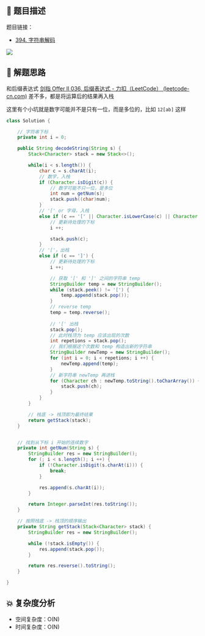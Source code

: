 ## 📃 题目描述

题目链接：

- [394. 字符串解码](https://leetcode.cn/problems/decode-string/)

![](https://cs-wiki.oss-cn-shanghai.aliyuncs.com/img/image-20220724114115329.png)

## 🔔 解题思路

和后缀表达式 [剑指 Offer II 036. 后缀表达式 - 力扣（LeetCode） (leetcode-cn.com)](https://leetcode-cn.com/problems/8Zf90G/) 差不多，都是将运算后的结果再入栈

这里有个小坑就是数字可能并不是只有一位，而是多位的，比如 `12[ab]` 这样


```java
class Solution {

    // 字符串下标
    private int i = 0;

    public String decodeString(String s) {
        Stack<Character> stack = new Stack<>();

        while(i < s.length()) {
            char c = s.charAt(i);
            // 数字，入栈
            if (Character.isDigit(c)) {
                // 数字可能不只一位，是多位
                int num = getNum(s);
                stack.push((char)num);
            }
            // '[' or 字母，入栈
            else if (c == '[' || Character.isLowerCase(c) || Character.isUpperCase(c)) {
                // 更新待处理的下标
                i ++;

                stack.push(c);
            }
            // '['，出栈
            else if (c == ']') {
                // 更新待处理的下标
                i ++;

                // 获取 '[' 和 ']' 之间的字符串 temp
                StringBuilder temp = new StringBuilder();
                while (stack.peek() != '[') {
                    temp.append(stack.pop());
                }
                // reverse temp
                temp = temp.reverse();
                
                // '[' 出栈
                stack.pop();
                // 此时栈顶为 temp 应该出现的次数
                int repetions = stack.pop();
                // 我们根据这个次数和 temp 构造出新的字符串
                StringBuilder newTemp = new StringBuilder();
                for (int i = 0; i < repetions; i ++) {
                    newTemp.append(temp);
                }
                // 新字符串 newTemp 再进栈
                for (Character ch : newTemp.toString().toCharArray()) {
                    stack.push(ch);
                }
            }
        }

        // 栈底 -> 栈顶即为最终结果
        return getStack(stack);
    }


    // 找到从下标 i 开始的连续数字
    private int getNum(String s) {
        StringBuilder res = new StringBuilder();
        for (; i < s.length(); i ++) {
            if (!Character.isDigit(s.charAt(i))) {
                break;
            }

            res.append(s.charAt(i));
        }

        return Integer.parseInt(res.toString());
    }

    // 按照栈底 -> 栈顶的顺序输出
    private String getStack(Stack<Character> stack) {
        StringBuilder res = new StringBuilder();

        while (!stack.isEmpty()) {
            res.append(stack.pop());
        }

        return res.reverse().toString();
    }

}
```

## 💥 复杂度分析

- 空间复杂度：O(N)
- 时间复杂度：O(N)

